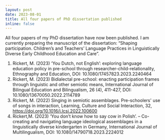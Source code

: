 ```yaml
---
layout: post
date: 2023-08-01
title: All four papers of PhD dissertation published
inline: false
---
```

All four papers of my PhD dissertation have now been published. I am currently preparing the manuscript of the dissertation: “Shaping participation. Children’s and Teachers’ Language Practices in Linguistically Diverse Early Childhood Education and Care”.
1.	Rickert, M. (2023) ‘You Dutch, not English’: exploring language education policy in pre-school through researcher-child-relationality, Ethnography and Education, DOI: 10.1080/17457823.2023.2240464
2.	Rickert, M. (2023) Bidialectal pre-school: enacting participation frames through linguistic and other semiotic means, International Journal of Bilingual Education and Bilingualism, 26 (4), 411-427, DOI: 10.1080/13670050.2022.2114789
3.	Rickert, M. (2022) Singing in semiotic assemblages. Pre-schoolers' use of songs in interaction, Learning, Culture and Social Interaction, 32, https://doi.org/10.1016/j.lcsi.2022.100600
4.	Rickert,M. (2023) ‘You don’t know how to say cow in Polish’. – Co-creating and navigating language ideological assemblages in a linguistically diverse kindergarten in Germany, International Journal of Multilingualism, DOI: 10.1080/14790718.2023.2224012
